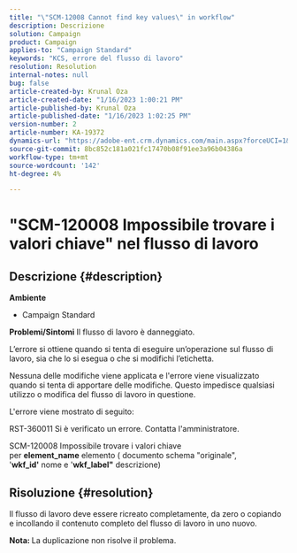 ```yaml
---
title: "\"SCM-12008 Cannot find key values\" in workflow"
description: Descrizione
solution: Campaign
product: Campaign
applies-to: "Campaign Standard"
keywords: "KCS, errore del flusso di lavoro"
resolution: Resolution
internal-notes: null
bug: false
article-created-by: Krunal Oza
article-created-date: "1/16/2023 1:00:21 PM"
article-published-by: Krunal Oza
article-published-date: "1/16/2023 1:02:25 PM"
version-number: 2
article-number: KA-19372
dynamics-url: "https://adobe-ent.crm.dynamics.com/main.aspx?forceUCI=1&pagetype=entityrecord&etn=knowledgearticle&id=0a5acbba-9d95-ed11-aad1-6045bd006793"
source-git-commit: 8bc852c181a021fc17470b08f91ee3a96b04386a
workflow-type: tm+mt
source-wordcount: '142'
ht-degree: 4%

---
```


# &quot;SCM-120008 Impossibile trovare i valori chiave&quot; nel flusso di lavoro

## Descrizione {#description}

<b>Ambiente</b>
- Campaign Standard



<b>Problemi/Sintomi</b>
Il flusso di lavoro è danneggiato.

L’errore si ottiene quando si tenta di eseguire un’operazione sul flusso di lavoro, sia che lo si esegua o che si modifichi l’etichetta.

Nessuna delle modifiche viene applicata e l&#39;errore viene visualizzato quando si tenta di apportare delle modifiche. Questo impedisce qualsiasi utilizzo o modifica del flusso di lavoro in questione.



L&#39;errore viene mostrato di seguito:

RST-360011 Si è verificato un errore. Contatta l&#39;amministratore.

SCM-120008 Impossibile trovare i valori chiave &#x200B; &#x200B; per <b>element_name</b> elemento ( documento schema &quot;originale&quot;, &#39;<b>wkf_id&#39;</b> nome e &#39;<b>wkf_label&quot;</b> descrizione)


## Risoluzione {#resolution}


Il flusso di lavoro deve essere ricreato completamente, da zero o copiando e incollando il contenuto completo del flusso di lavoro in uno nuovo.

<b>Nota: </b>La duplicazione non risolve il problema.
